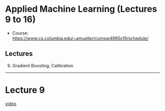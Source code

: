 # Applied Machine Learning (Lectures 9 to 16)
- Course:  https://www.cs.columbia.edu/~amueller/comsw4995s19/schedule/


## Lectures
9.  Gradient Boosting; Calibration

---

# Lecture 9
[video](https://www.youtube.com/watch?v=OC3qmxGh2gc&list=PL_pVmAaAnxIQGzQS2oI3OWEPT-dpmwTfA&index=9)

##
